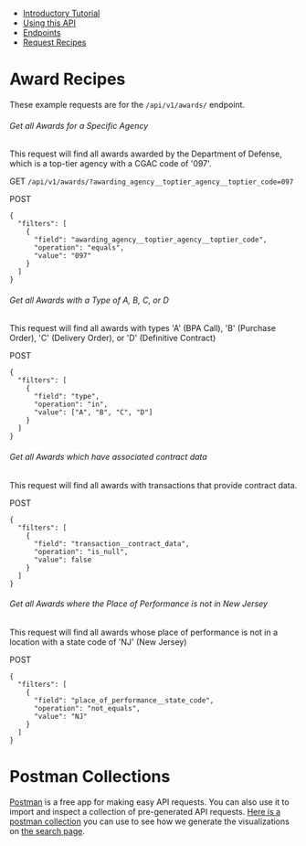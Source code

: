 <ul class="nav nav-stacked" id="sidebar">
  <li><a href="/docs/intro-tutorial">Introductory Tutorial</a></li>
  <li><a href="/docs/using-the-api">Using this API</a></li>
  <li><a href="/docs/endpoints">Endpoints</a></li>
  <li><a href="/docs/recipes">Request Recipes</a>
  <!--<ul>
    <li><a href="#award-recipes">Award Recipes</a></li>
    <li><a href="#postman">Postman Collection</a></li>
  </ul>-->
  </li>

</ul>


[//]: # (Begin Content)

# Award Recipes <a name="award-recipes"></a>

These example requests are for the `/api/v1/awards/` endpoint.


###### Get all Awards for a Specific Agency

This request will find all awards awarded by the Department of Defense, which is a top-tier agency with a CGAC code of '097'.

GET
`/api/v1/awards/?awarding_agency__toptier_agency__toptier_code=097`

POST
```
{
  "filters": [
    {
      "field": "awarding_agency__toptier_agency__toptier_code",
      "operation": "equals",
      "value": "097"
    }
  ]
}
```


###### Get all Awards with a Type of A, B, C, or D

This request will find all awards with types 'A' (BPA Call), 'B' (Purchase Order), 'C' (Delivery Order), or 'D' (Definitive Contract)

POST
```
{
  "filters": [
    {
      "field": "type",
      "operation": "in",
      "value": ["A", "B", "C", "D"]
    }
  ]
}
```


###### Get all Awards which have associated contract data

This request will find all awards with transactions that provide contract data.

POST
```
{
  "filters": [
    {
      "field": "transaction__contract_data",
      "operation": "is_null",
      "value": false
    }
  ]
}
```


###### Get all Awards where the Place of Performance is _not_ in New Jersey

This request will find all awards whose place of performance is not in a location with a state code of 'NJ' (New Jersey)

POST
```
{
  "filters": [
    {
      "field": "place_of_performance__state_code",
      "operation": "not_equals",
      "value": "NJ"
    }
  ]
}
```


# Postman Collections <a name="postman"></a>

[Postman](https://www.getpostman.com/) is a free app for making easy API requests. You can also use it to import and inspect a collection of pre-generated API requests. [Here is a postman collection](https://raw.githubusercontent.com/fedspendingtransparency/usaspending-api/master/usaspending_api/static_doc_files/docs/usaspending_searchpage_postmancollection.json) you can use to see how we generate the visualizations on [the search page](https://www.usaspending.gov/search/).
